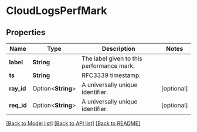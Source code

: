 # CloudLogsPerfMark

## Properties

Name | Type | Description | Notes
------------ | ------------- | ------------- | -------------
**label** | **String** | The label given to this performance mark. | 
**ts** | **String** | RFC3339 timestamp. | 
**ray_id** | Option<**String**> | A universally unique identifier. | [optional]
**req_id** | Option<**String**> | A universally unique identifier. | [optional]

[[Back to Model list]](../README.md#documentation-for-models) [[Back to API list]](../README.md#documentation-for-api-endpoints) [[Back to README]](../README.md)


